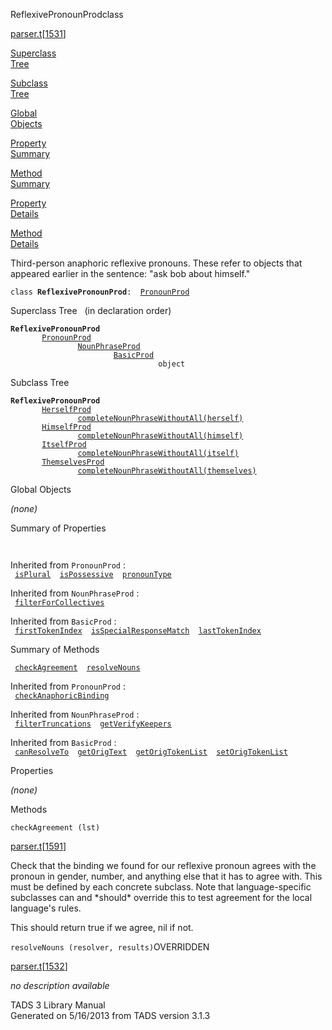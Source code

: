 <span class="title">ReflexivePronounProd</span><span class="type">class</span>

[parser.t](../file/parser.t.html)\[[1531](../source/parser.t.html#1531)\]

[Superclass  
Tree](#_SuperClassTree_)

[Subclass  
Tree](#_SubClassTree_)

[Global  
Objects](#_ObjectSummary_)

[Property  
Summary](#_PropSummary_)

[Method  
Summary](#_MethodSummary_)

[Property  
Details](#_Properties_)

[Method  
Details](#_Methods_)

<div class="fdesc">

Third-person anaphoric reflexive pronouns. These refer to objects that
appeared earlier in the sentence: "ask bob about himself."

`class `**`ReflexivePronounProd`**` :   `[`PronounProd`](../object/PronounProd.html)

</div>

<span id="_SuperClassTree_"></span>

<div class="mjhd">

<span class="hdln">Superclass Tree</span>   (in declaration order)

</div>

**`ReflexivePronounProd`**  
`         `[`PronounProd`](../object/PronounProd.html)  
`                 `[`NounPhraseProd`](../object/NounPhraseProd.html)  
`                         `[`BasicProd`](../object/BasicProd.html)  
`                                 object`  
<span id="_SubClassTree_"></span>

<div class="mjhd">

<span class="hdln">Subclass Tree</span>  

</div>

**`ReflexivePronounProd`**  
`         `[`HerselfProd`](../object/HerselfProd.html)  
`                 `[`completeNounPhraseWithoutAll(herself)`](../object/completeNounPhraseWithoutAll(herself).html)  
`         `[`HimselfProd`](../object/HimselfProd.html)  
`                 `[`completeNounPhraseWithoutAll(himself)`](../object/completeNounPhraseWithoutAll(himself).html)  
`         `[`ItselfProd`](../object/ItselfProd.html)  
`                 `[`completeNounPhraseWithoutAll(itself)`](../object/completeNounPhraseWithoutAll(itself).html)  
`         `[`ThemselvesProd`](../object/ThemselvesProd.html)  
`                 `[`completeNounPhraseWithoutAll(themselves)`](../object/completeNounPhraseWithoutAll(themselves).html)  
<span id="_ObjectSummary_"></span>

<div class="mjhd">

<span class="hdln">Global Objects</span>  

</div>

*(none)* <span id="_PropSummary_"></span>

<div class="mjhd">

<span class="hdln">Summary of Properties</span>  

</div>

` `

Inherited from `PronounProd` :  
` `[`isPlural`](../object/PronounProd.html#isPlural)`  `[`isPossessive`](../object/PronounProd.html#isPossessive)`  `[`pronounType`](../object/PronounProd.html#pronounType)`  `

Inherited from `NounPhraseProd` :  
` `[`filterForCollectives`](../object/NounPhraseProd.html#filterForCollectives)`  `

Inherited from `BasicProd` :  
` `[`firstTokenIndex`](../object/BasicProd.html#firstTokenIndex)`  `[`isSpecialResponseMatch`](../object/BasicProd.html#isSpecialResponseMatch)`  `[`lastTokenIndex`](../object/BasicProd.html#lastTokenIndex)`  `

<span id="_MethodSummary_"></span>

<div class="mjhd">

<span class="hdln">Summary of Methods</span>  

</div>

` `[`checkAgreement`](#checkAgreement)`  `[`resolveNouns`](#resolveNouns)`  `

Inherited from `PronounProd` :  
` `[`checkAnaphoricBinding`](../object/PronounProd.html#checkAnaphoricBinding)`  `

Inherited from `NounPhraseProd` :  
` `[`filterTruncations`](../object/NounPhraseProd.html#filterTruncations)`  `[`getVerifyKeepers`](../object/NounPhraseProd.html#getVerifyKeepers)`  `

Inherited from `BasicProd` :  
` `[`canResolveTo`](../object/BasicProd.html#canResolveTo)`  `[`getOrigText`](../object/BasicProd.html#getOrigText)`  `[`getOrigTokenList`](../object/BasicProd.html#getOrigTokenList)`  `[`setOrigTokenList`](../object/BasicProd.html#setOrigTokenList)`  `

<span id="_Properties_"></span>

<div class="mjhd">

<span class="hdln">Properties</span>  

</div>

*(none)* <span id="_Methods_"></span>

<div class="mjhd">

<span class="hdln">Methods</span>  

</div>

<span id="checkAgreement"></span>

`checkAgreement (lst)`

[parser.t](../file/parser.t.html)\[[1591](../source/parser.t.html#1591)\]

<div class="desc">

Check that the binding we found for our reflexive pronoun agrees with
the pronoun in gender, number, and anything else that it has to agree
with. This must be defined by each concrete subclass. Note that
language-specific subclasses can and \*should\* override this to test
agreement for the local language's rules.

This should return true if we agree, nil if not.

</div>

<span id="resolveNouns"></span>

`resolveNouns (resolver, results)`<span class="rem">OVERRIDDEN</span>

[parser.t](../file/parser.t.html)\[[1532](../source/parser.t.html#1532)\]

<div class="desc">

*no description available*

</div>

<div class="ftr">

TADS 3 Library Manual  
Generated on 5/16/2013 from TADS version 3.1.3

</div>
